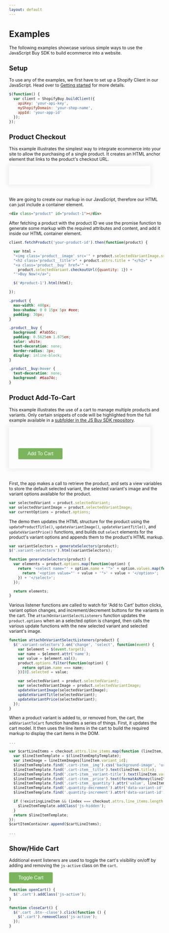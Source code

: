 ```yaml
---
layout: default
---
```

# Examples

The following examples showcase various simple ways to use the JavaScript Buy SDK to build ecommerce into a website.

## Setup

To use any of the examples, we first have to set up a Shopify Client in our JavaScript. Head over to <a href="{{ '/' | prepend: site.baseurl }}">Getting started</a> for more details.

```js
$(function() {
  var client = ShopifyBuy.buildClient({
    apiKey: 'your-api-key',
    myShopifyDomain: 'your-shop-name',
    appId: 'your-app-id'
  });
});
```

## Product Checkout

This example illustrates the simplest way to integrate ecommerce into your site to allow the purchasing of a single product. It creates an HTML anchor element that links to the product's checkout URL.

<div class="product" id="product-1"></div>

We are going to create our markup in our JavaScript, therefore our HTML can just include a container element.

```html
<div class="product" id="product-1"></div>
```

After fetching a product with the product ID we use the promise function to generate some markup with the required attributes and content, and add it inside our HTML container element.

```js
client.fetchProduct('your-product-id').then(function(product) {

  var html =
  "<img class='product__image' src='" + product.selectedVariantImage.src + "' >" +
  "<h2 class='product__title'>" + product.attrs.title + "</h2>" +
  "<a class='product__buy' href='" +
    product.selectedVariant.checkoutUrl({quantity: 1}) +
  "'>Buy Now!</a>";

  $('#product-1').html(html);

});
```

```css
.product {
  max-width: 400px;
  box-shadow: 0 0 15px 5px #eee;
  padding: 30px;
}

.product__buy {
  background: #7ab55c;
  padding: 0.5625em 1.875em;
  color: white;
  text-decoration: none;
  border-radius: 3px;
  display: inline-block;
}

.product__buy:hover {
  text-decoration: none;
  background: #6aa74c;
}
```

## Product Add-To-Cart

This example illustrates the use of a cart to manage multiple products and variants. Only certain snippets of code will be highlighted from the full example available in a [subfolder in the JS Buy SDK repository](https://github.com/Shopify/js-buy-sdk/tree/master/examples/cart).

<div class="product" id="buy-button-1">
    <img class="variant-image">
    <h1 class="product-title"></h1>
    <h2 class="variant-title"></h2>
    <h2 class="variant-price"></h2>
    <div class="variant-selectors"></div>
    <button class="buy-button button">Add To Cart</button>
  </div>

First, the app makes a call to retrieve the product, and sets a view variables to store the default selected variant, the selected variant's image and the variant options available for the product.

```js
var selectedVariant = product.selectedVariant;
var selectedVariantImage = product.selectedVariantImage;
var currentOptions = product.options;
```

The demo then updates the HTML structure for the product using the `updateProductTitle()`, `updateVariantImage()`, `updateVariantTitle()`, and `updateVariantPrice()` functions, and builds out `select` elements for the product's variant options and appends them to the product's HTML markup.

```js
var variantSelectors = generateSelectors(product);
$('.variant-selectors').html(variantSelectors);
```
```js
function generateSelectors(product) {
  var elements = product.options.map(function(option) {
    return '<select name="' + option.name + '">' + option.values.map(function(value) {
      return '<option value="' + value + '">' + value + '</option>';
    }) + '</select>';
  });

  return elements;
}
```

Various listener functions are called to watch for 'Add to Cart' button clicks, variant option changes, and increment/decrement buttons for the variants in the cart. The `attachOnVariantSelectListeners` function updates the `product.options` when an a selected option is changed, then calls the various update functions with the new selected variant and selected variant's image.

```js
function attachOnVariantSelectListeners(product) {
  $('.variant-selectors').on('change', 'select', function(event) {
    var $element = $(event.target);
    var name = $element.attr('name');
    var value = $element.val();
    product.options.filter(function(option) {
      return option.name === name;
    })[0].selected = value;

    var selectedVariant = product.selectedVariant;
    var selectedVariantImage = product.selectedVariantImage;
    updateVariantImage(selectedVariantImage);
    updateVariantTitle(selectedVariant);
    updateVariantPrice(selectedVariant);
  });
}
```

When a product variant is added to, or removed from, the cart, the `addVariantToCart` function handles a series of things. First, it updates the cart model. It then uses the line items in the cart to build the required markup to display the cart items in the DOM.

```js
...

var $cartLineItems = checkout.attrs.line_items.map(function (lineItem, index) {
  var $lineItemTemplate = $(lineItemEmptyTemplate);
  var itemImage = lineItemImages[lineItem.variant_id];
  $lineItemTemplate.find('.cart-item__img').css('background-image', 'url(' + itemImage + ')');
  $lineItemTemplate.find('.cart-item__title').text(lineItem.title);
  $lineItemTemplate.find('.cart-item__variant-title').text(lineItem.variant_title);
  $lineItemTemplate.find('.cart-item__price').text(formatAsMoney(lineItem.line_price));
  $lineItemTemplate.find('.cart-item__quantity').attr('value', lineItem.quantity);
  $lineItemTemplate.find('.quantity-decrement').attr('data-variant-id', lineItem.variant_id);
  $lineItemTemplate.find('.quantity-increment').attr('data-variant-id', lineItem.variant_id);

  if (!existingLineItem && (index === checkout.attrs.line_items.length - 1)) {
    $lineItemTemplate.addClass('js-hidden');
  }
  return $lineItemTemplate;
});
$cartItemContainer.append($cartLineItems);

...
```

## Show/Hide Cart

Additional event listeners are used to toggle the cart's visibility on/off by adding and removing the `js-active` class on the `cart`.

<button class="button js-toggleCart">Toggle Cart</button>

```js
function openCart() {
  $('.cart').addClass('js-active');
}

function closeCart() {
  $('.cart .btn--close').click(function () {
    $('.cart').removeClass('js-active');
  });
}
```

<script id="cart-item-template" type="text/template">
    <div class="cart-item">
      <div class="cart-item__img"></div>
      <div class="cart-item__content">
        <div class="cart-item__content-row">
          <div class="cart-item__variant-title"></div>
          <span class="cart-item__title"></span>
        </div>
        <div class="cart-item__content-row">
          <div class="cart-item__quantity-container">
            <button class="btn--seamless quantity-decrement" type="button"><span>-</span><span class="visuallyhidden">Decrement</span></button>
            <input class="cart-item__quantity" type="number" min="0" aria-label="Quantity">
            <button class="btn--seamless quantity-increment" type="button"><span>+</span><span class="visuallyhidden">Increment</span></button>
          </div>
          <span class="cart-item__price"></span>
        </div>
      </div>
    </div>
  </script>

<!-- .cart begin -->
<div class="cart">

  <!-- .cart-section begin // cart header -->
  <div class="cart-section cart-section--top">
    <h2 class="cart-title">Your cart</h2>
    <button class="btn--close">
      <span aria-role="hidden">×</span>
      <span class="visuallyhidden">Close</span>
    </button>
  </div>
  <!-- .cart-section end -->

  <!-- .cart-form begin // cart body -->
  <div class="cart-form">
    <div class="cart-item-container cart-section">
      <!-- cart items will be added here -->
    </div>

    <!-- .cart-bottom begin -->
    <div class="cart-bottom">
      <div class="cart-info clearfix cart-section">
        <div class="type--caps cart-info__total cart-info__small">Total</div>
        <div class="cart-info__pricing">
          <span class="cart-info__small cart-info__total">CAD</span>
          <span class="pricing pricing--no-padding"></span>
        </div>
      </div>
      <div class="cart-actions-container cart-section type--center">
        <div class="cart-discount-notice cart-info__small">Shipping and discount codes are added at checkout.</div>
        <input type="submit" class="btn btn--cart-checkout" id="checkout" name="checkout" value="Checkout">
      </div>
    </div>
    <!-- .cart-bottom end -->

  </div>
  <!-- .cart-form end -->

</div>
<!-- .cart end -->


<script src="http://sdks.shopifycdn.com/js-buy-sdk/92bef492930f93c0be79f4b7130826e830aa19a2/shopify-buy.polyfilled.globals.js"></script>
<script src="../assets/scripts/addToCart.js"></script>


<style>
  .product {
    max-width: 400px;
    box-shadow: 0 0 15px 5px #eee;
    padding: 30px;
    margin-bottom: 40px;
  }

  .product__image,
  .variant-image {
    margin: 0 !important;
  }

  .product__buy,
  .button {
    background: #7ab55c;
    font-size: 16px;
    padding: 0.5625em 1.875em !important;
    color: white !important;
    text-decoration: none;
    border-radius: 3px;
    display: inline-block;
    border: none;
    text-shadow: none;
    font-weight: normal;
    transition: 150ms ease-in-out;
  }

  .product__buy:hover,
  .button:hover {
    text-decoration: none;
    background: #6aa74c;
    text-shadow: none;
  }

  .product .variant-title,
  .product .variant-price {
    margin: 0 0 10px !important;
  }

  .variant-selectors {
    margin-bottom: 20px;
  }

  .variant-selectors select {
    width: 100%;
  }

  .cart {
    position: fixed;
    width: 100%;
    max-width: 350px;
    height: 100%;
    right: 0;
    top: 0;
    background: white;
    border-radius: 1px;
    box-shadow: 0 0 0 rgba(0, 0, 0, 0.1);
    transform: translateX(100%);
    transition: box-shadow 0.2s ease-out, transform 0.2s ease-out;
  }

  .cart.js-active {
    transform: translateX(0);
    box-shadow: -5px 0 5px rgba(0, 0, 0, 0.1);
  }

  .cart-section {
    position: relative;
    padding: 20px;
  }

  .cart-section--top {
    z-index: 5;
  }

  .cart-title {
    // color: $color-title;
    display: inline-block;
    font-weight: 400;
    font-size: 18px;
    line-height: 1.5;
    overflow: hidden;
    white-space: nowrap;
    text-overflow: ellipsis;
    max-width: 90%;
  }

  .btn--close {
    position: absolute;
    right: 9px;
    top: 8px;
    font-size: 35px;
    color: #999;
    border: none;
    background: transparent;
    transition: transform 100ms ease;
    cursor: pointer;
    &:hover {
      transform: scale(1.2);
      color: #666;
    }
  }

  .cart-form {
    position: absolute;
    height: 100%;
    width: 100%;
    top: 0;
    padding: 70px 0 140px 0;
  }

  .cart-item-container {
    height: 100%;
    position: relative;
    overflow-x: hidden;
    overflow-y: auto;
    -webkit-overflow-scrolling: touch;
    perspective: 400px;
    perspective-origin: 50% 0px;
  }


  .cart-item {
    margin-bottom: 20px;
    overflow: hidden;
    backface-visibility: visible;
    min-height: 65px;
    position: relative;
    opacity: 1;
    transition: opacity 0.2s ease-in-out;  
  }

  .cart-item.js-hidden {
    opacity: 0;
  }

  .cart-item.js-working:after {
    content: '';
    position: absolute;
    top: 0;
    left: 0;
    width: 100%;
    height: 100%;
    background: rgba(255,255,255,0.5);
    z-index: 2;
  }

  .cart-item__img {
    width: 65px;
    height: 65px;
    border-radius: 3px;
    background-size: contain;
    background-repeat: no-repeat;
    background-position: center center;
    background-color: #e5e5e5;
    position: absolute;
  }

  .cart-item__content {
    width: 100%;
    padding-left: 75px;
  }

  .cart-item__content-row {
    margin-bottom: 5px;
  }

  .cart-item__variant-title {
    float: right;
    font-weight: bold;
    font-size: 11px;
    line-height: 17px;
    color: #767676;
  }

  .cart-item__quantity-container {
    border: 1px solid #767676;
    float: left;
    border-radius: 3px;
  }

  .quantity-decrement, .quantity-increment {
    color: #767676;
    display: block;
    float: left;
    height: 21px;
    line-height: 16px;
    font-family: monospace;
    width: 25px;
    padding: 0;
    border: none;
    background: transparent;
    box-shadow: none;
    cursor: pointer;
    font-size: 18px;
    text-align: center;
  }

  .cart-item__quantity {
    color: black;
    width: 38px;
    height: 21px;
    font-size: inherit;
    border: none;
    text-align: center;
    -moz-appearance: textfield;
    background: transparent;
    border-left: 1px solid #767676;
    border-right: 1px solid #767676;
    display: block;
    float: left;
    padding: 0;
    border-radius: 0;
  }

  input[type=number]::-webkit-inner-spin-button,
  input[type=number]::-webkit-outer-spin-button {
    -webkit-appearance: none;
    margin: 0;
  }

  .cart-item__price {
    line-height: 23px;
    float: right;
    font-weight: bold;
  }

  .cart-bottom {
    border-top: 1px solid #e5e5e5;
  }

  .cart-info {
    padding: 15px 20px 10px;
  }

  .cart-info__total {
    float: left;
    text-transform: uppercase;
  }

  .cart-info__small {
    font-size: 11px;
  }

  .cart-info__pricing {
    float: right;
  }

  .cart-discount-notice {
    // color: $color-title;
    margin-bottom: 10px;
  }

  .cart-actions-container {
    padding-top: 5px;
  }

  .pricing {
    margin-left: 5px;
    font-size: 16px;
    color: black;
  }
</style>
